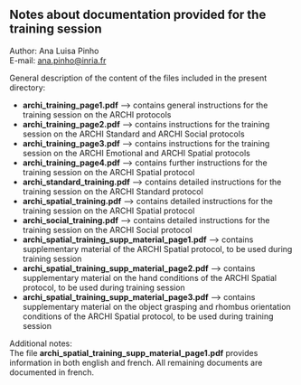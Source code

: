 ## Notes about documentation provided for the training session  

Author: Ana Luisa Pinho   
E-mail: ana.pinho@inria.fr  

General description of the content of the files included in the present directory:  
* __archi\_training\_page1.pdf__ --> contains general instructions for the training session on the ARCHI protocols
* __archi\_training\_page2.pdf__ --> contains instructions for the training session on the ARCHI Standard and ARCHI Social protocols
* __archi\_training\_page3.pdf__ --> contains instructions for the training session on the ARCHI Emotional and ARCHI Spatial protocols
* __archi\_training\_page4.pdf__ --> contains further instructions for the training session on the ARCHI Spatial protocol
* __archi\_standard\_training.pdf__ --> contains detailed instructions for the training session on the ARCHI Standard protocol
* __archi\_spatial\_training.pdf__ --> contains detailed instructions for the training session on the ARCHI Spatial protocol
* __archi\_social\_training.pdf__ --> contains detailed instructions for the training session on the ARCHI Social protocol
* __archi\_spatial\_training\_supp\_material\_page1.pdf__ --> contains supplementary material of the ARCHI Spatial protocol, to be used during training session
* __archi\_spatial\_training\_supp\_material\_page2.pdf__ --> contains supplementary material on the hand conditions of the ARCHI Spatial protocol, to be used during training session
* __archi\_spatial\_training\_supp\_material\_page3.pdf__ --> contains supplementary material on the object grasping and rhombus orientation conditions of the ARCHI Spatial protocol, to be used during training session  

Additional notes:  
The file __archi\_spatial\_training\_supp\_material\_page1.pdf__ provides information in both english and french. All remaining documents are documented in french.

